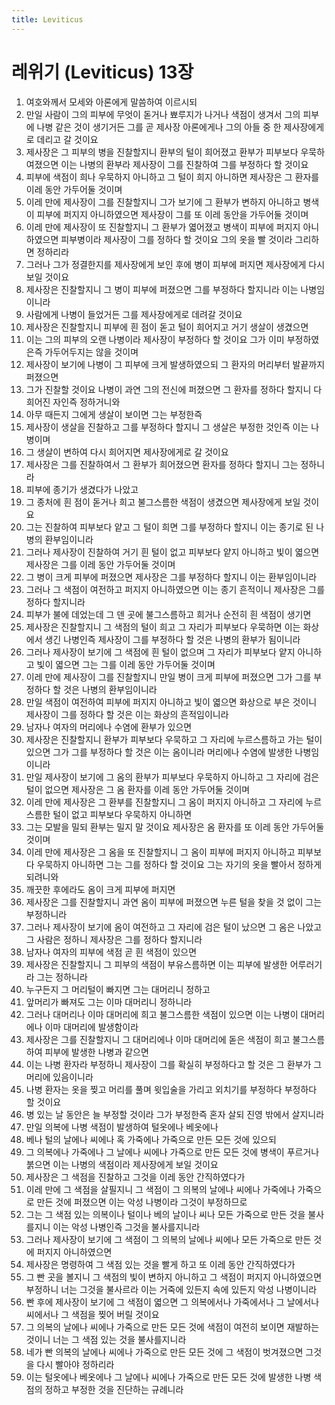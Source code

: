 ```yaml
---
title: Leviticus
---
```


# 레위기 (Leviticus) 13장
1. 여호와께서 모세와 아론에게 말씀하여 이르시되
1. 만일 사람이 그의 피부에 무엇이 돋거나 뾰루지가 나거나 색점이 생겨서 그의 피부에 나병 같은 것이 생기거든 그를 곧 제사장 아론에게나 그의 아들 중 한 제사장에게로 데리고 갈 것이요
1. 제사장은 그 피부의 병을 진찰할지니 환부의 털이 희어졌고 환부가 피부보다 우묵하여졌으면 이는 나병의 환부라 제사장이 그를 진찰하여 그를 부정하다 할 것이요
1. 피부에 색점이 희나 우묵하지 아니하고 그 털이 희지 아니하면 제사장은 그 환자를 이레 동안 가두어둘 것이며
1. 이레 만에 제사장이 그를 진찰할지니 그가 보기에 그 환부가 변하지 아니하고 병색이 피부에 퍼지지 아니하였으면 제사장이 그를 또 이레 동안을 가두어둘 것이며
1. 이레 만에 제사장이 또 진찰할지니 그 환부가 엷어졌고 병색이 피부에 퍼지지 아니하였으면 피부병이라 제사장이 그를 정하다 할 것이요 그의 옷을 빨 것이라 그리하면 정하리라
1. 그러나 그가 정결한지를 제사장에게 보인 후에 병이 피부에 퍼지면 제사장에게 다시 보일 것이요
1. 제사장은 진찰할지니 그 병이 피부에 퍼졌으면 그를 부정하다 할지니라 이는 나병임이니라
1. 사람에게 나병이 들었거든 그를 제사장에게로 데려갈 것이요
1. 제사장은 진찰할지니 피부에 흰 점이 돋고 털이 희어지고 거기 생살이 생겼으면
1. 이는 그의 피부의 오랜 나병이라 제사장이 부정하다 할 것이요 그가 이미 부정하였은즉 가두어두지는 않을 것이며
1. 제사장이 보기에 나병이 그 피부에 크게 발생하였으되 그 환자의 머리부터 발끝까지 퍼졌으면
1. 그가 진찰할 것이요 나병이 과연 그의 전신에 퍼졌으면 그 환자를 정하다 할지니 다 희어진 자인즉 정하거니와
1. 아무 때든지 그에게 생살이 보이면 그는 부정한즉
1. 제사장이 생살을 진찰하고 그를 부정하다 할지니 그 생살은 부정한 것인즉 이는 나병이며
1. 그 생살이 변하여 다시 희어지면 제사장에게로 갈 것이요
1. 제사장은 그를 진찰하여서 그 환부가 희어졌으면 환자를 정하다 할지니 그는 정하니라
1. 피부에 종기가 생겼다가 나았고
1. 그 종처에 흰 점이 돋거나 희고 불그스름한 색점이 생겼으면 제사장에게 보일 것이요
1. 그는 진찰하여 피부보다 얕고 그 털이 희면 그를 부정하다 할지니 이는 종기로 된 나병의 환부임이니라
1. 그러나 제사장이 진찰하여 거기 흰 털이 없고 피부보다 얕지 아니하고 빛이 엷으면 제사장은 그를 이레 동안 가두어둘 것이며
1. 그 병이 크게 피부에 퍼졌으면 제사장은 그를 부정하다 할지니 이는 환부임이니라
1. 그러나 그 색점이 여전하고 퍼지지 아니하였으면 이는 종기 흔적이니 제사장은 그를 정하다 할지니라
1. 피부가 불에 데었는데 그 덴 곳에 불그스름하고 희거나 순전히 흰 색점이 생기면
1. 제사장은 진찰할지니 그 색점의 털이 희고 그 자리가 피부보다 우묵하면 이는 화상에서 생긴 나병인즉 제사장이 그를 부정하다 할 것은 나병의 환부가 됨이니라
1. 그러나 제사장이 보기에 그 색점에 흰 털이 없으며 그 자리가 피부보다 얕지 아니하고 빛이 엷으면 그는 그를 이레 동안 가두어둘 것이며
1. 이레 만에 제사장이 그를 진찰할지니 만일 병이 크게 피부에 퍼졌으면 그가 그를 부정하다 할 것은 나병의 환부임이니라
1. 만일 색점이 여전하여 피부에 퍼지지 아니하고 빛이 엷으면 화상으로 부은 것이니 제사장이 그를 정하다 할 것은 이는 화상의 흔적임이니라
1. 남자나 여자의 머리에나 수염에 환부가 있으면
1. 제사장은 진찰할지니 환부가 피부보다 우묵하고 그 자리에 누르스름하고 가는 털이 있으면 그가 그를 부정하다 할 것은 이는 옴이니라 머리에나 수염에 발생한 나병임이니라
1. 만일 제사장이 보기에 그 옴의 환부가 피부보다 우묵하지 아니하고 그 자리에 검은 털이 없으면 제사장은 그 옴 환자를 이레 동안 가두어둘 것이며
1. 이레 만에 제사장은 그 환부를 진찰할지니 그 옴이 퍼지지 아니하고 그 자리에 누르스름한 털이 없고 피부보다 우묵하지 아니하면
1. 그는 모발을 밀되 환부는 밀지 말 것이요 제사장은 옴 환자를 또 이레 동안 가두어둘 것이며
1. 이레 만에 제사장은 그 옴을 또 진찰할지니 그 옴이 피부에 퍼지지 아니하고 피부보다 우묵하지 아니하면 그는 그를 정하다 할 것이요 그는 자기의 옷을 빨아서 정하게 되려니와
1. 깨끗한 후에라도 옴이 크게 피부에 퍼지면
1. 제사장은 그를 진찰할지니 과연 옴이 피부에 퍼졌으면 누른 털을 찾을 것 없이 그는 부정하니라
1. 그러나 제사장이 보기에 옴이 여전하고 그 자리에 검은 털이 났으면 그 옴은 나았고 그 사람은 정하니 제사장은 그를 정하다 할지니라
1. 남자나 여자의 피부에 색점 곧 흰 색점이 있으면
1. 제사장은 진찰할지니 그 피부의 색점이 부유스름하면 이는 피부에 발생한 어루러기라 그는 정하니라
1. 누구든지 그 머리털이 빠지면 그는 대머리니 정하고
1. 앞머리가 빠져도 그는 이마 대머리니 정하니라
1. 그러나 대머리나 이마 대머리에 희고 불그스름한 색점이 있으면 이는 나병이 대머리에나 이마 대머리에 발생함이라
1. 제사장은 그를 진찰할지니 그 대머리에나 이마 대머리에 돋은 색점이 희고 불그스름하여 피부에 발생한 나병과 같으면
1. 이는 나병 환자라 부정하니 제사장이 그를 확실히 부정하다고 할 것은 그 환부가 그 머리에 있음이니라
1. 나병 환자는 옷을 찢고 머리를 풀며 윗입술을 가리고 외치기를 부정하다 부정하다 할 것이요
1. 병 있는 날 동안은 늘 부정할 것이라 그가 부정한즉 혼자 살되 진영 밖에서 살지니라
1. 만일 의복에 나병 색점이 발생하여 털옷에나 베옷에나
1. 베나 털의 날에나 씨에나 혹 가죽에나 가죽으로 만든 모든 것에 있으되
1. 그 의복에나 가죽에나 그 날에나 씨에나 가죽으로 만든 모든 것에 병색이 푸르거나 붉으면 이는 나병의 색점이라 제사장에게 보일 것이요
1. 제사장은 그 색점을 진찰하고 그것을 이레 동안 간직하였다가
1. 이레 만에 그 색점을 살필지니 그 색점이 그 의복의 날에나 씨에나 가죽에나 가죽으로 만든 것에 퍼졌으면 이는 악성 나병이라 그것이 부정하므로
1. 그는 그 색점 있는 의복이나 털이나 베의 날이나 씨나 모든 가죽으로 만든 것을 불사를지니 이는 악성 나병인즉 그것을 불사를지니라
1. 그러나 제사장이 보기에 그 색점이 그 의복의 날에나 씨에나 모든 가죽으로 만든 것에 퍼지지 아니하였으면
1. 제사장은 명령하여 그 색점 있는 것을 빨게 하고 또 이레 동안 간직하였다가
1. 그 빤 곳을 볼지니 그 색점의 빛이 변하지 아니하고 그 색점이 퍼지지 아니하였으면 부정하니 너는 그것을 불사르라 이는 거죽에 있든지 속에 있든지 악성 나병이니라
1. 빤 후에 제사장이 보기에 그 색점이 엷으면 그 의복에서나 가죽에서나 그 날에서나 씨에서나 그 색점을 찢어 버릴 것이요
1. 그 의복의 날에나 씨에나 가죽으로 만든 모든 것에 색점이 여전히 보이면 재발하는 것이니 너는 그 색점 있는 것을 불사를지니라
1. 네가 빤 의복의 날에나 씨에나 가죽으로 만든 모든 것에 그 색점이 벗겨졌으면 그것을 다시 빨아야 정하리라
1. 이는 털옷에나 베옷에나 그 날에나 씨에나 가죽으로 만든 모든 것에 발생한 나병 색점의 정하고 부정한 것을 진단하는 규례니라